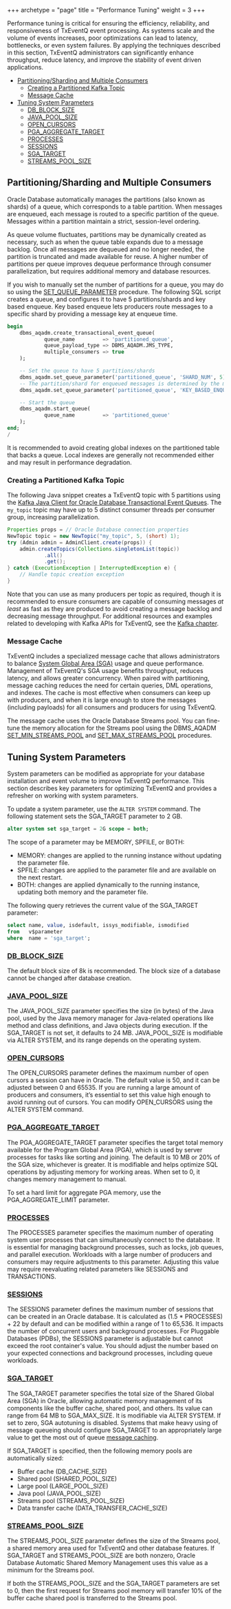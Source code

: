 +++
archetype = "page"
title = "Performance Tuning"
weight = 3
+++

Performance tuning is critical for ensuring the efficiency, reliability, and responsiveness of TxEventQ event processing. As systems scale and the volume of events increases, poor optimizations can lead to latency, bottlenecks, or even system failures. By applying the techniques described in this section, TxEventQ administrators can significantly enhance throughput, reduce latency, and improve the stability of event driven applications.


* [Partitioning/Sharding and Multiple Consumers](#partitioningsharding-and-multiple-consumers)
  * [Creating a Partitioned Kafka Topic](#creating-a-partitioned-kafka-topic)
  * [Message Cache](#message-cache)
* [Tuning System Parameters](#tuning-system-parameters)
  * [DB_BLOCK_SIZE](#db_block_size)
  * [JAVA_POOL_SIZE](#java_pool_size)
  * [OPEN_CURSORS](#open_cursors)
  * [PGA_AGGREGATE_TARGET](#pga_aggregate_target)
  * [PROCESSES](#processes)
  * [SESSIONS](#sessions)
  * [SGA_TARGET](#sga_target)
  * [STREAMS_POOL_SIZE](#streams_pool_size)


## Partitioning/Sharding and Multiple Consumers

Oracle Database automatically manages the partitions (also known as shards) of a queue, which corresponds to a table partition. When messages are enqueued, each message is routed to a specific partition of the queue. Messages within a partition maintain a strict, session-level ordering.

As queue volume fluctuates, partitions may be dynamically created as necessary, such as when the queue table expands due to a message backlog. Once all messages are dequeued and no longer needed, the partition is truncated and made available for reuse. A higher number of partitions per queue improves dequeue performance through consumer parallelization, but requires additional memory and database resources.

If you wish to manually set the number of partitions for a queue, you may do so using the [SET_QUEUE_PARAMETER](https://docs.oracle.com/en/database/oracle/oracle-database/23/arpls/DBMS_AQADM.html#GUID-E592137F-BB8E-49A2-80C2-C055358566C9) procedure. The following SQL script creates a queue, and configures it to have 5 partitions/shards and key based enqueue. Key based enqueue lets producers route messages to a specific shard by providing a message key at enqueue time.

```sql
begin
    dbms_aqadm.create_transactional_event_queue(
            queue_name         => 'partitioned_queue',
            queue_payload_type => DBMS_AQADM.JMS_TYPE,
            multiple_consumers => true
    );

    -- Set the queue to have 5 partitions/shards
    dbms_aqadm.set_queue_parameter('partitioned_queue', 'SHARD_NUM', 5);
    -- The partition/shard for enqueued messages is determined by the message key
    dbms_aqadm.set_queue_parameter('partitioned_queue', 'KEY_BASED_ENQUEUE', 1);

    -- Start the queue
    dbms_aqadm.start_queue(
            queue_name         => 'partitioned_queue'
    );
end;
/
```

It is recommended to avoid creating global indexes on the partitioned table that backs a queue. Local indexes are generally not recommended either and may result in performance degradation.

### Creating a Partitioned Kafka Topic

The following Java snippet creates a TxEventQ topic with 5 partitions using the [Kafka Java Client for Oracle Database Transactional Event Queues](https://github.com/oracle/okafka). The `my_topic` topic may have up to 5 distinct consumer threads per consumer group, increasing parallelization.

```java
Properties props = // Oracle Database connection properties
NewTopic topic = new NewTopic("my_topic", 5, (short) 1);
try (Admin admin = AdminClient.create(props)) {
    admin.createTopics(Collections.singletonList(topic))
            .all()
            .get();
} catch (ExecutionException | InterruptedException e) {
    // Handle topic creation exception
}
```

Note that you can use as many producers per topic as required, though it is recommended to ensure consumers are capable of consuming messages _at least_ as fast as they are produced to avoid creating a message backlog and decreasing message throughput. For additional resources and examples related to developing with Kafka APIs for TxEventQ, see the [Kafka chapter](../kafka/_index.md).

### Message Cache

TxEventQ includes a specialized message cache that allows administrators to balance [System Global Area (SGA)](https://docs.oracle.com/en/database/oracle/oracle-database/23/dbiad/db_sga.html) usage and queue performance. Management of TxEventQ's SGA usage benefits throughput, reduces latency, and allows greater concurrency. When paired with partitioning, message caching reduces the need for certain queries, DML operations, and indexes. The cache is most effective when consumers can keep up with producers, and when it is large enough to store the messages (including payloads) for all consumers and producers for using TxEventQ.

The message cache uses the Oracle Database Streams pool. You can fine-tune the memory allocation for the Streams pool using the DBMS_AQADM [SET_MIN_STREAMS_POOL](https://docs.oracle.com/en/database/oracle/oracle-database/23/arpls/DBMS_AQADM.html#GUID-773FA544-1450-4A9E-BAA7-08ACF059D3EB) and [SET_MAX_STREAMS_POOL](https://docs.oracle.com/en/database/oracle/oracle-database/23/arpls/DBMS_AQADM.html#GUID-9375E6C8-1BC0-4E45-8045-143927DD751C) procedures.

## Tuning System Parameters

System parameters can be modified as appropriate for your database installation and event volume to improve TxEventQ performance. This section describes key parameters for optimizing TxEventQ and provides a refresher on working with system parameters.

To update a system parameter, use the `ALTER SYSTEM` command. The following statement sets the SGA_TARGET parameter to 2 GB.

```sql
alter system set sga_target = 2G scope = both;
```

The scope of a parameter may be MEMORY, SPFILE, or BOTH:
- MEMORY: changes are applied to the running instance without updating the parameter file.
- SPFILE: changes are applied to the parameter file and are available on the next restart.
- BOTH: changes are applied dynamically to the running instance, updating both memory and the parameter file.

The following query retrieves the current value of the SGA_TARGET parameter:

```sql
select name, value, isdefault, issys_modifiable, ismodified
from   v$parameter
where  name = 'sga_target';
```

### [DB_BLOCK_SIZE](https://docs.oracle.com/en/database/oracle/oracle-database/23/refrn/DB_BLOCK_SIZE.html)

The default block size of 8k is recommended. The block size of a database cannot be changed after database creation.

### [JAVA_POOL_SIZE](https://docs.oracle.com/en/database/oracle/oracle-database/23/refrn/JAVA_POOL_SIZE.html)

The JAVA_POOL_SIZE parameter specifies the size (in bytes) of the Java pool, used by the Java memory manager for Java-related operations like method and class definitions, and Java objects during execution. If the SGA_TARGET is not set, it defaults to 24 MB. JAVA_POOL_SIZE is modifiable via ALTER SYSTEM, and its range depends on the operating system.

### [OPEN_CURSORS](https://docs.oracle.com/en/database/oracle/oracle-database/23/refrn/OPEN_CURSORS.html)

The OPEN_CURSORS parameter defines the maximum number of open cursors a session can have in Oracle. The default value is 50, and it can be adjusted between 0 and 65535. If you are running a large amount of producers and consumers, it’s essential to set this value high enough to avoid running out of cursors. You can modify OPEN_CURSORS using the ALTER SYSTEM command.

### [PGA_AGGREGATE_TARGET](https://docs.oracle.com/en/database/oracle/oracle-database/23/refrn/PGA_AGGREGATE_TARGET.html)

The PGA_AGGREGATE_TARGET parameter specifies the target total memory available for the Program Global Area (PGA), which is used by server processes for tasks like sorting and joining. The default is 10 MB or 20% of the SGA size, whichever is greater. It is modifiable and helps optimize SQL operations by adjusting memory for working areas. When set to 0, it changes memory management to manual.

To set a hard limit for aggregate PGA memory, use the PGA_AGGREGATE_LIMIT parameter.

### [PROCESSES](https://docs.oracle.com/en/database/oracle/oracle-database/23/refrn/PROCESSES.html)

The PROCESSES parameter specifies the maximum number of operating system user processes that can simultaneously connect to the database. It is essential for managing background processes, such as locks, job queues, and parallel execution. Workloads with a large number of producers and consumers may require adjustments to this parameter. Adjusting this value may require reevaluating related parameters like SESSIONS and TRANSACTIONS.

### [SESSIONS](https://docs.oracle.com/en/database/oracle/oracle-database/23/refrn/SESSIONS.html)

The SESSIONS parameter defines the maximum number of sessions that can be created in an Oracle database. It is calculated as (1.5 * PROCESSES) + 22 by default and can be modified within a range of 1 to 65,536. It impacts the number of concurrent users and background processes. For Pluggable Databases (PDBs), the SESSIONS parameter is adjustable but cannot exceed the root container's value. You should adjust the number based on your expected connections and background processes, including queue workloads.

### [SGA_TARGET](https://docs.oracle.com/en/database/oracle/oracle-database/23/refrn/SGA_TARGET.html)

The SGA_TARGET parameter specifies the total size of the Shared Global Area (SGA) in Oracle, allowing automatic memory management of its components like the buffer cache, shared pool, and others. Its value can range from 64 MB to SGA_MAX_SIZE. It is modifiable via ALTER SYSTEM. If set to zero, SGA autotuning is disabled. Systems that make heavy using of message queueing should configure SGA_TARGET to an appropriately large value to get the most out of queue [message caching](#message-cache).

If SGA_TARGET is specified, then the following memory pools are automatically sized:
- Buffer cache (DB_CACHE_SIZE)
- Shared pool (SHARED_POOL_SIZE)
- Large pool (LARGE_POOL_SIZE)
- Java pool (JAVA_POOL_SIZE)
- Streams pool (STREAMS_POOL_SIZE)
- Data transfer cache (DATA_TRANSFER_CACHE_SIZE)

### [STREAMS_POOL_SIZE](https://docs.oracle.com/en/database/oracle/oracle-database/23/refrn/STREAMS_POOL_SIZE.html)

The STREAMS_POOL_SIZE parameter defines the size of the Streams pool, a shared memory area used for TxEventQ and other database features. If SGA_TARGET and STREAMS_POOL_SIZE are both nonzero, Oracle Database Automatic Shared Memory Management uses this value as a minimum for the Streams pool. 

If both the STREAMS_POOL_SIZE and the SGA_TARGET parameters are set to 0, then the first request for Streams pool memory will transfer 10% of the buffer cache shared pool is transferred to the Streams pool.
